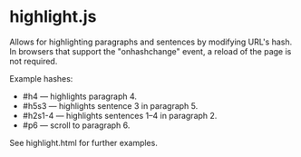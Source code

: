 highlight.js
========================================

Allows for highlighting paragraphs and sentences by modifying URL's hash.  In browsers that support the "onhashchange" event, a reload of the page is not required.

Example hashes:

* \#h4 — highlights paragraph 4.
* \#h5s3 — highlights sentence 3 in paragraph 5.
* \#h2s1-4 — highlights sentences 1–4 in paragraph 2.
* \#p6 — scroll to paragraph 6.

See highlight.html for further examples.